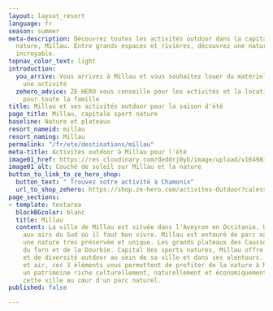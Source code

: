 ```yaml
---
layout: layout_resort
language: fr
season: summer
meta-description: Découvrez toutes les activités outdoor dans la capital des sports
  nature, Millau. Entre grands espaces et rivières, découvrez une nature riche et
  incroyable.
topnav_color_text: light
introduction:
  you_arrive: Vous arrivez à Millau et vous souhaitez louer du matériel ou trouver
    une activité
  zehero_advice: ZE HERO vous conseille pour les activités et la location des équipements
    pour toute la famille
title: Millau et ses activités outdoor pour la saison d'été
page_title: Millau, capitale sport nature
baseline: Nature et plateaux
resort_nameid: millau
resort_naming: Millau
permalink: "/fr/ete/destinations/millau"
meta-title: Activités outdoor à Millau pour l'été
image01_href: https://res.cloudinary.com/deddrj0yb/image/upload/v1649839719/website/resorts/Millau/rowan-heuvel-uEOEpWD1UPg-unsplash.jpg
image01_alt: Couché de soleil sur Millau et la nature
button_to_link_to_ze_hero_shop:
  button_text: " Trouvez votre activité à Chamonix"
  url_to_shop_zehero: https://shop.ze-hero.com/activites-Outdoor?calessonstype=all&catypegenderlistsummer=all&calessonsactivitytype=all&start-date=
page_sections:
- template: textarea
  blockBGcolor: blanc
  title: Millau
  content: La ville de Millau est située dans l'Aveyron en Occitanie. Une petite ville
    aux airs du Sud où il faut bon vivre. Millau est entouré de parc naturel et offre
    une nature très préservée et unique. Les grands plateaux des Causses, les gorges
    du Tarn et de la Dourbie. Capital des sports natures, Millau offre un panel d'activité
    et de diversité outdoor au sein de sa ville et dans ses alentours. Eau, terre
    et air, ces 3 éléments vous permettent de profiter de la nature à Millau. Entre
    un patrimoine riche culturellement, naturellement et économiquement, découvrez
    cette ville au cœur d'un parc naturel.
published: false

---
```

